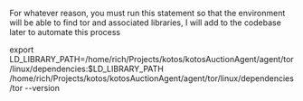 
For whatever reason, you must run this statement so that the environment will be able to find tor and associated libraries, I will add to the codebase later to automate this process

export LD_LIBRARY_PATH=/home/rich/Projects/kotos/kotosAuctionAgent/agent/tor/linux/dependencies:$LD_LIBRARY_PATH
/home/rich/Projects/kotos/kotosAuctionAgent/agent/tor/linux/dependencies/tor --version